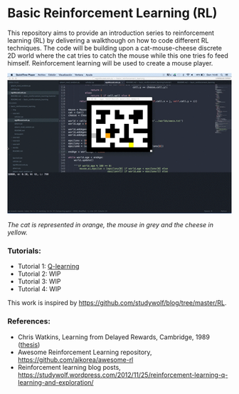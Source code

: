 Basic Reinforcement Learning (RL)
============================

This repository aims to provide an introduction series to reinforcement learning (RL) by delivering a walkthough on how to code different RL techniques. The code will be building upon a cat-mouse-cheese discrete 2D world where the cat tries to catch the mouse while this one tries fo feed himself. Reinforcement learning will be used to create a mouse player.

![](img/rl_qlearning_1.gif)

*The cat is represented in orange, the mouse in grey and the cheese in yellow.*

### Tutorials:
- Tutorial 1: [Q-learning](tutorial1/README.md)
- Tutorial 2: WIP
- Tutorial 3: WIP
- Tutorial 4: WIP

This work is inspired by https://github.com/studywolf/blog/tree/master/RL.

### References:
- Chris Watkins, Learning from Delayed Rewards, Cambridge, 1989 ([thesis](http://www.cs.rhul.ac.uk/home/chrisw/new_thesis.pdf))
- Awesome Reinforcement Learning repository, https://github.com/aikorea/awesome-rl
- Reinforcement learning blog posts, https://studywolf.wordpress.com/2012/11/25/reinforcement-learning-q-learning-and-exploration/

